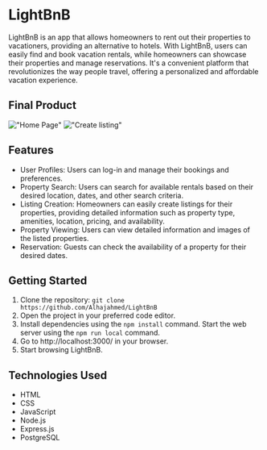 # LightBnB
LightBnB is an app that allows homeowners to rent out their properties to vacationers, providing an alternative to hotels. With LightBnB, users can easily find and book vacation rentals, while homeowners can showcase their properties and manage reservations. It's a convenient platform that revolutionizes the way people travel, offering a personalized and affordable vacation experience.

## Final Product
!["Home Page"]()
!["Create listing"]()

## Features
- User Profiles: Users can log-in and manage their bookings and preferences.
- Property Search: Users can search for available rentals based on their desired location, dates, and other search criteria.
- Listing Creation: Homeowners can easily create listings for their properties, providing detailed information such as property type, amenities, location, pricing, and availability.
- Property Viewing: Users can view detailed information and images of the listed properties.
- Reservation: Guests can check the availability of a property for their desired dates.

## Getting Started
1. Clone the repository: `git clone https://github.com/Alhajahmed/LightBnB`
2. Open the project in your preferred code editor.
3. Install dependencies using the `npm install` command.
Start the web server using the `npm run local` command.
4. Go to http://localhost:3000/ in your browser.
5. Start browsing LightBnB.


## Technologies Used
- HTML
- CSS
- JavaScript
- Node.js
- Express.js
- PostgreSQL
